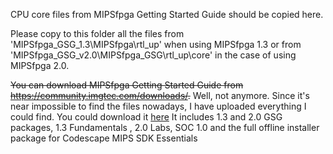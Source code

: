 CPU core files from MIPSfpga Getting Started Guide should be copied here.

Please copy to this folder all the files from 'MIPSfpga_GSG_1.3\MIPSfpga\rtl_up' when using MIPSfpga 1.3 or from 'MIPSfpga_GSG_v2.0\MIPSfpga_GSG\rtl_up\core' in the case of using MIPSfpga 2.0.

~~You can download MIPSfpga Getting Started Guide from https://community.imgtec.com/downloads/.~~ Well, not anymore. Since it's near impossible to find the files nowadays, I have uploaded everything I could find. You could download it [here](https://mega.nz/file/wGZVSDKb#YQ2YMtRwvVSIMBYoK2S3vvXMUnpuD0qBjVHEcyNfSaY)
It includes 1.3 and 2.0 GSG packages, 1.3 Fundamentals , 2.0 Labs, SOC 1.0 and the full offline installer package for Codescape MIPS SDK Essentials 
